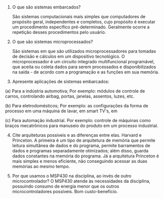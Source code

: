 
1. O que são sistemas embarcados?

    São sistemas computacionais mais simples que computadores de propósito geral, independentes e completos, cujo propósito é executar um procedimento específico pré-determinado. Geralmente ocorre a repetição desses procedimentos pelo usuário.
  
2. O que são sistemas microprocessados?

    São sistemas em que são utilizados microprocessadores para tomadas de decisão e cálculos em um dispositivo tecnológico. O microprocessador é um circuito integrado multifuncional programável, que aceita ou coleta dados para serem processados e disponibilizados na saída - de acordo com a programação e as funções em sua memória. 

3. Apresente aplicações de sistemas embarcados:

(a) Para a indústria automotiva;
      Por exemplo: módulos de controle de carros, controlando airbag, portas, janelas, assentos, luzes, etc.

(b) Para eletrodomésticos;
      Por exemplo: as configurações da forma de processo em uma máquina de lavar, em smart TV's, em     

(c) Para automação industrial.
      Por exemplo: controle de máquinas como braços mecatrônicos para manuseio do produto em um processo industrial.
      
 4. Cite arquiteturas possíveis e as diferenças entre elas.
    Harvard e Princeton. A primeira é um tipo de arquitetura de memória que permite leitura simultânea de dados e do programa, permite barramentos de dados e programas separadamente otimizados; além disso, guarda dados constantes na memória do programa. Já a arquitetura Princeton é mais simples e menos eficiente, não conseguindo acessar as duas memórias ao mesmo tempo.
 
 5. Por que usamos o MSP430 na disciplina, ao invés de outro microcontrolador?
    O MSP430 atende às necessidades da disciplina, possuindo consumo de energia menor que os outros microcontroladores possíveis. Bom custo-benefício.
